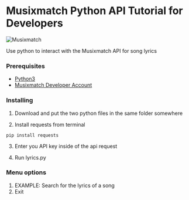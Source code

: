 # Musixmatch Python API Tutorial for Developers

![Musixmatch](https://about.musixmatch.com/images/share-image.png)

Use python to interact with the Musixmatch API for song lyrics

### Prerequisites

* [Python3](http://www.python.org/downloads)
* [Musixmatch Developer Account](https://developer.musixmatch.com/)

### Installing

1. Download and put the two python files in the same folder somewhere

2. Install requests from terminal

```
pip install requests
```

3. Enter you API key inside of the api request

4. Run lyrics.py

### Menu options

1. EXAMPLE: Search for the lyrics of a song
0. Exit



